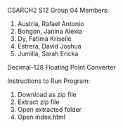 CSARCH2 S12 Group 04
Members:
1) Austria, Rafael Antonio
2) Bongon, Janina Alexia
3) Dy, Fatima Kriselle
4) Estrera, David Joshua
5) Jumilla, Sarah Ericka

Decimal-128 Floating Point Converter

Instructions to Run Program:
1) Download as zip file
2) Extract zip file
3) Open extracted folder
4) Open index.html
